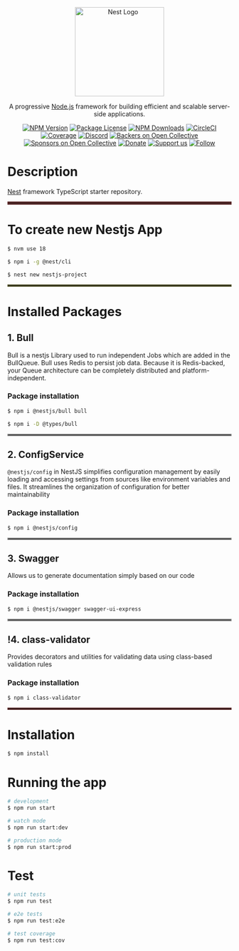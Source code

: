 <p align="center">
  <a href="http://nestjs.com/" target="blank"><img src="https://nestjs.com/img/logo-small.svg" width="200" alt="Nest Logo" /></a>
</p>

[circleci-image]: https://img.shields.io/circleci/build/github/nestjs/nest/master?token=abc123def456
[circleci-url]: https://circleci.com/gh/nestjs/nest

  <p align="center">A progressive <a href="http://nodejs.org" target="_blank">Node.js</a> framework for building efficient and scalable server-side applications.</p>
    <p align="center">
<a href="https://www.npmjs.com/~nestjscore" target="_blank"><img src="https://img.shields.io/npm/v/@nestjs/core.svg" alt="NPM Version" /></a>
<a href="https://www.npmjs.com/~nestjscore" target="_blank"><img src="https://img.shields.io/npm/l/@nestjs/core.svg" alt="Package License" /></a>
<a href="https://www.npmjs.com/~nestjscore" target="_blank"><img src="https://img.shields.io/npm/dm/@nestjs/common.svg" alt="NPM Downloads" /></a>
<a href="https://circleci.com/gh/nestjs/nest" target="_blank"><img src="https://img.shields.io/circleci/build/github/nestjs/nest/master" alt="CircleCI" /></a>
<a href="https://coveralls.io/github/nestjs/nest?branch=master" target="_blank"><img src="https://coveralls.io/repos/github/nestjs/nest/badge.svg?branch=master#9" alt="Coverage" /></a>
<a href="https://discord.gg/G7Qnnhy" target="_blank"><img src="https://img.shields.io/badge/discord-online-brightgreen.svg" alt="Discord"/></a>
<a href="https://opencollective.com/nest#backer" target="_blank"><img src="https://opencollective.com/nest/backers/badge.svg" alt="Backers on Open Collective" /></a>
<a href="https://opencollective.com/nest#sponsor" target="_blank"><img src="https://opencollective.com/nest/sponsors/badge.svg" alt="Sponsors on Open Collective" /></a>
  <a href="https://paypal.me/kamilmysliwiec" target="_blank"><img alt="Donate" src="https://img.shields.io/badge/Donate-PayPal-ff3f59.svg"/></a>
    <a href="https://opencollective.com/nest#sponsor"  target="_blank"><img src="https://img.shields.io/badge/Support%20us-Open%20Collective-41B883.svg" alt="Support us"></a>
  <a href="https://twitter.com/nestframework" target="_blank"><img alt="Follow" src="https://img.shields.io/twitter/follow/nestframework.svg?style=social&label=Follow"></a>
</p>
  <!--[![Backers on Open Collective](https://opencollective.com/nest/backers/badge.svg)](https://opencollective.com/nest#backer)
  [![Sponsors on Open Collective](https://opencollective.com/nest/sponsors/badge.svg)](https://opencollective.com/nest#sponsor)-->

# Description

[Nest](https://github.com/nestjs/nest) framework TypeScript starter repository.

<hr style="border:3px solid rgb(90,40,40)">

# To create new Nestjs App
```bash
$ nvm use 18

$ npm i -g @nest/cli

$ nest new nestjs-project
```
<hr style="border:2px solid rgb(80,80,40)">

# Installed Packages

## 1. Bull
Bull is a nestjs Library used to run independent Jobs which are added in the BullQueue. Bull uses Redis to persist job data. Because it is Redis-backed, your Queue architecture can be completely distributed and platform-independent.

### Package installation
```bash
$ npm i @nestjs/bull bull

$ npm i -D @types/bull
```
<hr style="border:2px solid rgb(128,128,128)">

## 2. ConfigService
`@nestjs/config` in NestJS simplifies configuration management by easily loading and accessing settings from sources like environment variables and files. It streamlines the organization of configuration for better maintainability

### Package installation
```bash
$ npm i @nestjs/config
```
<hr style="border:2px solid rgb(128,128,128)">

## 3. Swagger
Allows us to generate documentation simply based on our code

### Package installation
```bash
$ npm i @nestjs/swagger swagger-ui-express
```
<hr style="border:2px solid rgb(128,128,128)">

## !4. class-validator
Provides decorators and utilities for validating data using class-based validation rules
### Package installation
```bash
$ npm i class-validator
```

<hr style="border:2px solid rgb(90,40,40)">

# Installation

```bash
$ npm install
```

# Running the app

```bash
# development
$ npm run start

# watch mode
$ npm run start:dev

# production mode
$ npm run start:prod
```

# Test

```bash
# unit tests
$ npm run test

# e2e tests
$ npm run test:e2e

# test coverage
$ npm run test:cov
```

